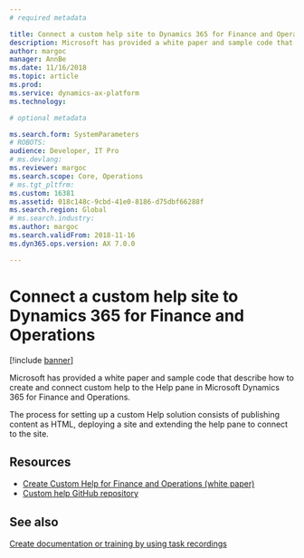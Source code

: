 ```yaml
---
# required metadata

title: Connect a custom help site to Dynamics 365 for Finance and Operations
description: Microsoft has provided a white paper and sample code that describe how to create and connect custom help to the Help pane.  
author: margoc
manager: AnnBe
ms.date: 11/16/2018
ms.topic: article
ms.prod: 
ms.service: dynamics-ax-platform
ms.technology: 

# optional metadata

ms.search.form: SystemParameters
# ROBOTS: 
audience: Developer, IT Pro
# ms.devlang: 
ms.reviewer: margoc
ms.search.scope: Core, Operations
# ms.tgt_pltfrm: 
ms.custom: 16381
ms.assetid: 018c148c-9cbd-41e0-8186-d75dbf66288f
ms.search.region: Global
# ms.search.industry: 
ms.author: margoc
ms.search.validFrom: 2018-11-16
ms.dyn365.ops.version: AX 7.0.0

---
```


# Connect a custom help site to Dynamics 365 for Finance and Operations

[!include [banner](../includes/banner.md)]

Microsoft has provided a white paper and sample code that describe how to create and connect custom help to the Help pane in Microsoft Dynamics 365 for Finance and Operations.

The process for setting up a custom Help solution consists of publishing content as HTML, deploying a site and extending the help pane to connect to the site.

## Resources

- [Create Custom Help for Finance and Operations (white paper)](https://go.microsoft.com/fwlink/?linkid=2041185)
- [Custom help GitHub repository](https://github.com/microsoft/dynamics356f-o-custom-help)

## See also

[Create documentation or training by using task recordings](../../dev-itpro/user-interface/task-recorder-training-docs.md)
